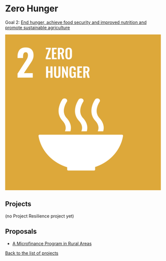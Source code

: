 # Zero Hunger

Goal 2: [End hunger, achieve food security and improved nutrition and promote sustainable agriculture](https://sdgs.un.org/goals/goal2)

[![Goal 2](../images/sdgs/E-WEB-Goal-02.png)](https://sdgs.un.org/goals/goal2)

## Projects

(no Project Resilience project yet)

## Proposals

- [A Microfinance Program in Rural Areas](../proposals/community_garden)

[Back to the list of projects](../README)
